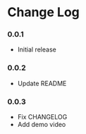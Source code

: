 # Change Log

### 0.0.1
- Initial release

### 0.0.2
- Update README

### 0.0.3
- Fix CHANGELOG
- Add demo video
